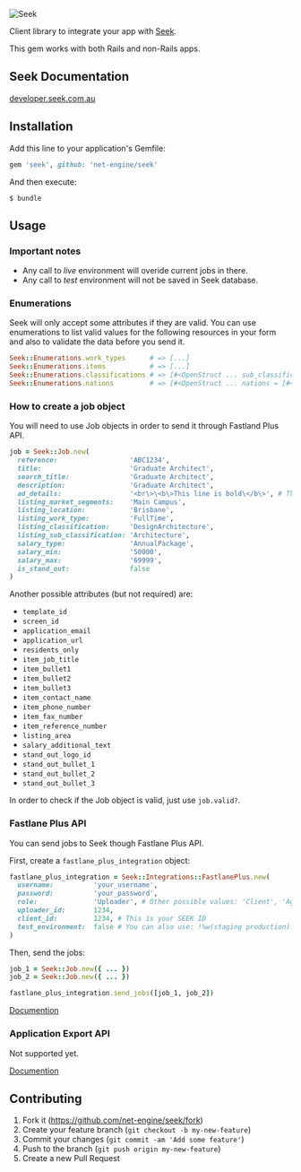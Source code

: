 ![Seek](http://www.seek.com.au/content/images/logos/logo-seek-main@2x.gif)

Client library to integrate your app with [Seek](http://seek.com.au/).

This gem works with both Rails and non-Rails apps.

## Seek Documentation

[developer.seek.com.au](http://developer.seek.com.au/)

## Installation

Add this line to your application's Gemfile:

```ruby
gem 'seek', github: 'net-engine/seek'
```

And then execute:

    $ bundle

## Usage

### Important notes

* Any call to *live* environment will overide current jobs in there.
* Any call to *test* environment will not be saved in Seek database.

### Enumerations

Seek will only accept some attributes if they are valid.
You can use enumerations to list valid values for the following resources in your form and also to validate the data before you send it.

```ruby
Seek::Enumerations.work_types      # => [...]
Seek::Enumerations.items           # => [...]
Seek::Enumerations.classifications # => [#<OpenStruct ... sub_classifications = [...]]
Seek::Enumerations.nations         # => [#<OpenStruct ... nations = [#<OpenStruct ... states = [#<OpenStruct ... locations = [#<OpenStruct ... areas = [...]]]]]
```

### How to create a job object

You will need to use Job objects in order to send it through Fastland Plus API.

```ruby
job = Seek::Job.new(
  reference:                  'ABC1234',
  title:                      'Graduate Architect',
  search_title:               'Graduate Architect',
  description:                'Graduate Architect',
  ad_details:                 '<br\>\<b\>This line is bold\</b\>', # This attribute accepts HTML
  listing_market_segments:    'Main Campus',
  listing_location:           'Brisbane',
  listing_work_type:          'FullTime',
  listing_classification:     'DesignArchitecture',
  listing_sub_classification: 'Architecture',
  salary_type:                'AnnualPackage',
  salary_min:                 '50000',
  salary_max:                 '69999',
  is_stand_out:               false
)
```

Another possible attributes (but not required) are:

* `template_id`
* `screen_id`
* `application_email`
* `application_url`
* `residents_only`
* `item_job_title`
* `item_bullet1`
* `item_bullet2`
* `item_bullet3`
* `item_contact_name`
* `item_phone_number`
* `item_fax_number`
* `item_reference_number`
* `listing_area`
* `salary_additional_text`
* `stand_out_logo_id`
* `stand_out_bullet_1`
* `stand_out_bullet_2`
* `stand_out_bullet_3`

In order to check if the Job object is valid, just use `job.valid?`.

### Fastlane Plus API

You can send jobs to Seek though Fastlane Plus API.

First, create a `fastlane_plus_integration` object:

```ruby
fastlane_plus_integration = Seek::Integrations::FastlanePlus.new(
  username:          'your_username',
  password:          'your_password',
  role:              'Uploader', # Other possible values: 'Client', 'Agent'
  uploader_id:       1234,
  client_id:         1234, # This is your SEEK ID
  test_environment:  false # You can also use: !%w(staging production).include?(Rails.env)
)
```

Then, send the jobs:

```ruby
job_1 = Seek::Job.new({ ... })
job_2 = Seek::Job.new({ ... })

fastlane_plus_integration.send_jobs([job_1, job_2])
```

[Documention](http://developer.seek.com.au/docs/partner-api/methods/fastlaneplus-api)

### Application Export API

Not supported yet.

[Documention](http://developer.seek.com.au/docs/partner-api/methods/application-export-api)

## Contributing

1. Fork it (https://github.com/net-engine/seek/fork)
2. Create your feature branch (`git checkout -b my-new-feature`)
3. Commit your changes (`git commit -am 'Add some feature'`)
4. Push to the branch (`git push origin my-new-feature`)
5. Create a new Pull Request
